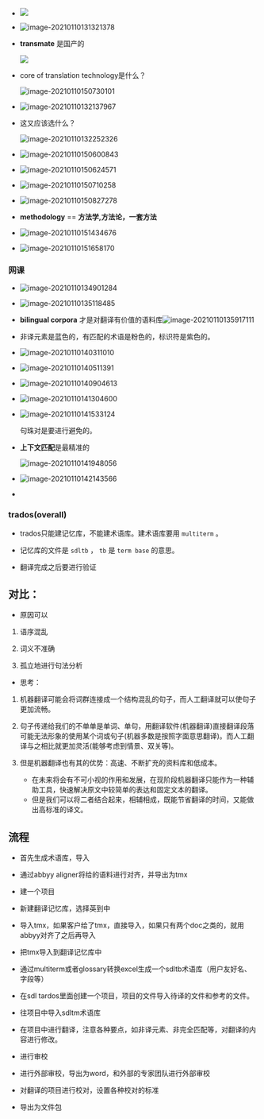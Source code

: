 + ![](https://cdn.jsdelivr.net/gh/smallzhong/picgo-pic-bed/image-20210110131043288.png)

+ ![image-20210110131321378](https://cdn.jsdelivr.net/gh/smallzhong/picgo-pic-bed/image-20210110131321378.png)

+ **transmate** 是国产的

  ![ ](https://cdn.jsdelivr.net/gh/smallzhong/picgo-pic-bed/image-20210110131355733.png)

+ core of translation technology是什么？

  ![image-20210110150730101](https://cdn.jsdelivr.net/gh/smallzhong/picgo-pic-bed/image-20210110150730101.png)

+ ![image-20210110132137967](https://cdn.jsdelivr.net/gh/smallzhong/picgo-pic-bed/image-20210110132137967.png)

+ 这又应该选什么？

  ![image-20210110132252326](https://cdn.jsdelivr.net/gh/smallzhong/picgo-pic-bed/image-20210110132252326.png)

+ ![image-20210110150600843](https://cdn.jsdelivr.net/gh/smallzhong/picgo-pic-bed/image-20210110150600843.png)

+ ![image-20210110150624571](https://cdn.jsdelivr.net/gh/smallzhong/picgo-pic-bed/image-20210110150624571.png)

+ ![image-20210110150710258](https://cdn.jsdelivr.net/gh/smallzhong/picgo-pic-bed/image-20210110150710258.png)

+ ![image-20210110150827278](https://cdn.jsdelivr.net/gh/smallzhong/picgo-pic-bed/image-20210110150827278.png)

+ **methodology** == **方法学,方法论，一套方法**

+ ![image-20210110151434676](https://cdn.jsdelivr.net/gh/smallzhong/picgo-pic-bed/image-20210110151434676.png)

+ ![image-20210110151658170](https://cdn.jsdelivr.net/gh/smallzhong/picgo-pic-bed/image-20210110151658170.png)



### 网课

+ ![image-20210110134901284](https://cdn.jsdelivr.net/gh/smallzhong/picgo-pic-bed/image-20210110134901284.png)

+ ![image-20210110135118485](https://cdn.jsdelivr.net/gh/smallzhong/picgo-pic-bed/image-20210110135118485.png)

+ **bilingual corpora** 才是对翻译有价值的语料库![image-20210110135917111](https://cdn.jsdelivr.net/gh/smallzhong/picgo-pic-bed/image-20210110135917111.png)

+ 非译元素是蓝色的，有匹配的术语是粉色的，标识符是紫色的。

+ ![image-20210110140311010](https://cdn.jsdelivr.net/gh/smallzhong/picgo-pic-bed/image-20210110140311010.png)

+ ![image-20210110140511391](https://cdn.jsdelivr.net/gh/smallzhong/picgo-pic-bed/image-20210110140511391.png)

+ ![image-20210110140904613](https://cdn.jsdelivr.net/gh/smallzhong/picgo-pic-bed/image-20210110140904613.png)

+ ![image-20210110141304600](https://cdn.jsdelivr.net/gh/smallzhong/picgo-pic-bed/image-20210110141304600.png)

+ ![image-20210110141533124](https://cdn.jsdelivr.net/gh/smallzhong/picgo-pic-bed/image-20210110141533124.png)

  句珠对是要进行避免的。

+ **上下文匹配**是最精准的

  ![image-20210110141948056](https://cdn.jsdelivr.net/gh/smallzhong/picgo-pic-bed/image-20210110141948056.png)

+ ![image-20210110142143566](https://cdn.jsdelivr.net/gh/smallzhong/picgo-pic-bed/image-20210110142143566.png)

+  



### trados(overall)

+ trados只能建记忆库，不能建术语库。建术语库要用 `multiterm` 。

+ 记忆库的文件是 `sdltb` ， `tb` 是 `term base` 的意思。
+ 翻译完成之后要进行验证 



## 对比：

+ 原因可以

1. 语序混乱

2. 词义不准确

3. 孤立地进行句法分析

+ 思考：

1. 机器翻译可能会将词群连接成一个结构混乱的句子，而人工翻译就可以使句子更加流畅。

2. 句子传递给我们的不单单是单词、单句，用翻译软件(机器翻译)直接翻译段落可能无法形象的使用某个词或句子(机器多数是按照字面意思翻译)。而人工翻译与之相比就更加灵活(能够考虑到情景、双关等)。

3. 但是机器翻译也有其的优势：高速、不断扩充的资料库和低成本。
   + 在未来将会有不可小视的作用和发展，在现阶段机器翻译只能作为一种辅助工具，快速解决原文中较简单的表达和固定文本的翻译。
   + 但是我们可以将二者结合起来，相辅相成，既能节省翻译的时间，又能做出高标准的译文。



## 流程

+ 首先生成术语库，导入
+ 通过abbyy aligner将给的语料进行对齐，并导出为tmx



+ 建一个项目

+ 新建翻译记忆库，选择英到中
+ 导入tmx，如果客户给了tmx，直接导入，如果只有两个doc之类的，就用abbyy对齐了之后再导入
+ 把tmx导入到翻译记忆库中
+  通过multiterm或者glossary转换excel生成一个sdltb术语库（用户友好名、字段等）
+ 在sdl tardos里面创建一个项目，项目的文件导入待译的文件和参考的文件。
+ 往项目中导入sdltm术语库
+ 在项目中进行翻译，注意各种要点，如非译元素、非完全匹配等，对翻译的内容进行修改。
+ 进行审校
+ 进行外部审校，导出为word，和外部的专家团队进行外部审校
+ 对翻译的项目进行校对，设置各种校对的标准
+ 导出为文件包